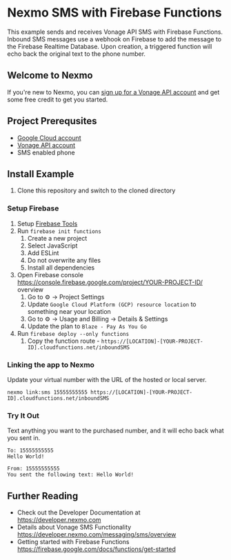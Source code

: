 # Nexmo SMS with Firebase Functions

This example sends and receives Vonage API SMS with Firebase Functions.  Inbound SMS messages use a webhook on Firebase to add the message to the Firebase Realtime Database. Upon creation, a triggered function will echo back the original text to the phone number.

## Welcome to Nexmo

If you're new to Nexmo, you can [sign up for a Vonage API account](https://dashboard.nexmo.com/sign-up?utm_source=DEV_REL&utm_medium=github&utm_campaign=firebase-functions-sms-example) and get some free credit to get you started.

## Project Prerequsites
+ [Google Cloud account](https://cloud.google.com/)
+ [Vonage API account](https://dashboard.nexmo.com/sign-up?utm_source=DEV_REL&utm_medium=github&utm_campaign=firebase-functions-sms-example)
+ SMS enabled phone


## Install Example

1. Clone this repository and switch to the cloned directory

### Setup Firebase

1. Setup [Firebase Tools](https://firebase.google.com/docs/cli)
1. Run `firebase init functions`
    1. Create a new project
    1. Select JavaScript
    1. Add ESLint
    1. Do not overwrite any files
    1. Install all dependencies
1. Open Firebase console https://console.firebase.google.com/project/YOUR-PROJECT-ID/
overview
    1. Go to ⚙️ -> Project Settings
    1. Update `Google Cloud Platform (GCP) resource location` to something near your location
    1. Go to ⚙️ -> Usage and Billing -> Details & Settings
    1. Update the plan to `Blaze - Pay As You Go`
1. Run `firebase deploy --only functions`
    1. Copy the function route - `https://[LOCATION]-[YOUR-PROJECT-ID].cloudfunctions.net/inboundSMS`

### Linking the app to Nexmo

Update your virtual number with the URL of the hosted or local server.

```
nexmo link:sms 15555555555 https://[LOCATION]-[YOUR-PROJECT-ID].cloudfunctions.net/inboundSMS
```

### Try It Out
Text anything you want to the purchased number, and it will echo back what you sent in.

```
To: 15555555555
Hello World!

From: 15555555555
You sent the following text: Hello World!
```

## Further Reading

* Check out the Developer Documentation at <https://developer.nexmo.com>
* Details about Vonage SMS Functionality <https://developer.nexmo.com/messaging/sms/overview>
* Getting started with Firebase Functions <https://firebase.google.com/docs/functions/get-started>
